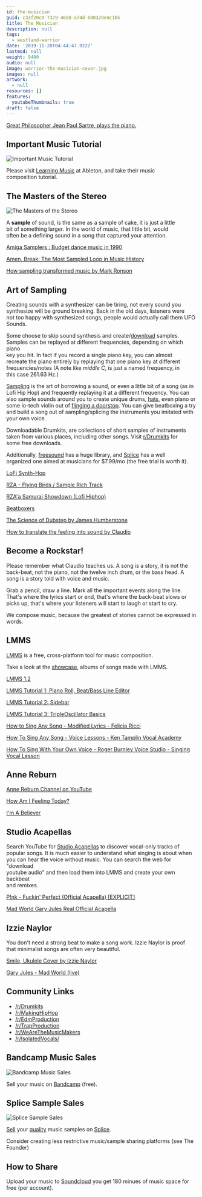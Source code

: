```yaml
---
id: the-musician
guid: c33f20c0-7329-4688-a74d-b00329e4c1b5
title: The Musician
description: null
tags:
  - westland-warrior
date: '2019-11-20T04:44:47.922Z'
lastmod: null
weight: 9400
audio: null
image: warrior-the-musician-cover.jpg
images: null
artwork:
  - null
resources: []
features:
  youtubeThumbnails: true
draft: false
---
```


[Great Philosopher Jean Paul Sartre, plays the piano.](https://www.youtube.com/watch?v=TysXX7ZCV7g "Play Video")

## Important Music Tutorial

![Important Music Tutorial](files/ableton.png)

Please visit [Learning Music](https://learningmusic.ableton.com/) at Ableton, and take their music\
composition tutorial.

## The Masters of the Stereo

![The Masters of the Stereo](files/stereo-master.jpg)

A **sample** of sound, is the same as a sample of cake, it is just a little\
bit of something larger. In the world of music, that little bit, would\
often be a defining sound in a song that captured your attention.

[Amiga Samplers : Budget dance music in 1990](https://www.youtube.com/watch?v=i9MXYZh1jcs "Play Video")

[Amen, Break: The Most Sampled Loop in Music History](https://www.youtube.com/watch?v=v89CjsSOJ_c "Play Video")

[How sampling transformed music by Mark Ronson](https://www.youtube.com/watch?v=H3TF-hI7zKc "Play Video")

## Art of Sampling

Creating sounds with a synthesizer can be tiring, not every sound you\
synthesize will be ground breaking. Back in the old days, listeners were\
not too happy with synthesized songs, people would actually call them UFO\
Sounds.

Some choose to skip sound synthesis and create/[download](https://old.reddit.com/r/Drumkits/) samples.\
Samples can be replayed at different frequencies, depending on which piano\
key you hit. In fact if you record a single piano key, you can almost\
recreate the piano entirely by replaying that one piano key at different\
frequencies/notes (A note like *middle C*, is just a named frequency, in\
this case 261.63 Hz.)

[Sampling](https://en.wikipedia.org/wiki/Sampling_\(music\)) is the art of borrowing a sound, or even a little bit of a song (as in Lofi Hip Hop) and frequently replaying it at a different frequency. You can also sample sounds around you to create unique drums, [hats](https://en.wikipedia.org/wiki/Hi-hat), even piano or some lo-tech violin out of [flinging a doorstop](https://www.youtube.com/watch?v=zS4gZcjSHk4). You can give beatboxing a try and build a song out of sampling/splicing the instruments you imitated with your own voice.

Downloadable Drumkits, are collections of short samples of instruments\
taken from various places, including other songs. Visit [r/Drumkits](https://www.reddit.com/r/Drumkits/) for\
some free downloads.

Additionally, [freesound](https://freesound.org/) has a huge library, and [Splice](https://splice.com/) has a well\
organized one aimed at musicians for $7.99/mo (the free trial is worth it).

[LoFi Synth-Hop](https://www.youtube.com/watch?v=mVxLhy1v-xU "Play Video")

[RZA - Flying Birds / Sample Rich Track](https://www.youtube.com/watch?v=DdVOwNyomw4 "Play Video")

[RZA'a Samurai Showdown (Lofi Hiphop)](https://www.youtube.com/watch?v=g4tbuu9GTaw "Play Video")

[Beatboxers](https://www.youtube.com/watch?v=ztPvUrQb9Vw "Play Video")

[The Science of Dubstep by James Humberstone](https://www.youtube.com/watch?v=d8s8e8JdGCc "Play Video")

[How to translate the feeling into sound by Claudio](https://www.youtube.com/watch?v=q5yxIzs5Wug "Play Video")

## Become a Rockstar!

Please remember what Claudio teaches us. A song is a story, it is not the\
back-beat, not the piano, not the twelve inch drum, or the bass head. A\
song is a story told with voice and music.

Grab a pencil, draw a line. Mark all the important events along the line.\
That's where the lyrics start or end, that's where the back-beat slows or\
picks up, that's where your listeners will start to laugh or start to cry.

We compose music, because the greatest of stories cannot be expressed in\
words.

## LMMS

[LMMS](https://lmms.io/) is a free, cross-platform tool for music composition.

Take a look at the [showcase](https://lmms.io/showcase), albums of songs made with LMMS.

[LMMS 1.2](https://www.youtube.com/watch?v=5j8c2qlih0M "Play Video")

[LMMS Tutorial 1: Piano Roll, Beat/Bass Line Editor](https://www.youtube.com/watch?v=4dYxV3tqTUc "Play Video")

[LMMS Tutorial 2: Sidebar](https://www.youtube.com/watch?v=Ow4fHTmd1mo "Play Video")

[LMMS Tutorial 3: TripleOscillator Basics](https://www.youtube.com/watch?v=7lI8VgbocQg "Play Video")

[How to Sing Any Song - Modified Lyrics - Felicia Ricci](https://www.youtube.com/watch?v=rJDc8p18fsE "Play Video")

[How To Sing Any Song - Voice Lessons - Ken Tamplin Vocal Academy](https://www.youtube.com/watch?v=ZATunybJm_4 "Play Video")

[How To Sing With Your Own Voice - Roger Burnley Voice Studio - Singing Vocal Lesson](https://www.youtube.com/watch?v=ytyLQ2Hl-H0 "Play Video")

## Anne Reburn

[Anne Reburn Channel on YouTube](https://www.youtube.com/channel/UChyNJxSsIXh2KyY3VvLnI2g)

[How Am I Feeling Today?](https://www.youtube.com/watch?v=zFnSCJ8h9c4 "Play Video")

[I'm A Believer](https://www.youtube.com/watch?v=SdM5DQxfGM0 "Play Video")

## Studio Acapellas

Search YouTube for [Studio Acapellas](https://www.youtube.com/results?search_query=Studio+Acapella) to discover vocal-only tracks of\
popular songs. It is much easier to understand what singing is about when\
you can hear the voice without music. You can search the web for "download\
youtube audio" and then load them into LMMS and create your own backbeat\
and remixes.

[P!nk - Fuckin' Perfect (Official Acapella) \[EXPLICIT\]](https://www.youtube.com/watch?v=f5TSlm79zc0 "Play Video")

[Mad World Gary Jules Real Official Acapella](https://www.youtube.com/watch?v=oRoauAOgWuw "Play Video")

## Izzie Naylor

You don't need a strong beat to make a song work. Izzie Naylor is proof\
that minimalist songs are often very beautiful.

[Smile, Ukulele Cover by Izzie Naylor](https://www.youtube.com/watch?v=Z8ZShEgGt-4 "Play Video")

[Gary Jules - Mad World (live)](https://www.youtube.com/watch?v=D1Nq086QB1Q "Play Video")

## Community Links

*   [/r/Drumkits](https://www.reddit.com/r/Drumkits/)
*   [/r/MakingHipHop](https://www.reddit.com/r/MakingHipHop)
*   [/r/EdmProduction](https://www.reddit.com/r/EdmProduction)
*   [/r/TrapProduction](https://www.reddit.com/r/TrapProduction)
*   [/r/WeAreTheMusicMakers](https://www.reddit.com/r/WeAreTheMusicMakers)
*   [/r/IsolatedVocals/](https://www.reddit.com/r/IsolatedVocals/)

## Bandcamp Music Sales

![Bandcamp Music Sales](files/bandcamp.png)

Sell your music on [Bandcamp](https://bandcamp.com/artists) (free).

## Splice Sample Sales

![Splice Sample Sales](files/splice.png)

[Sell](https://support.splice.com/hc/en-us/articles/115006379848-Where-can-I-submit-my-own-samples-or-sample-packs-) your [quality](https://splice.com/blog/splice-sounds-quality-principles/) music samples on [Splice](https://splice.com/).

Consider creating less restrictive music/sample sharing platforms (see The Founder)

## How to Share

Upload your music to [Soundcloud](https://soundcloud.com) you get 180 minues of music space for\
free (per account).
